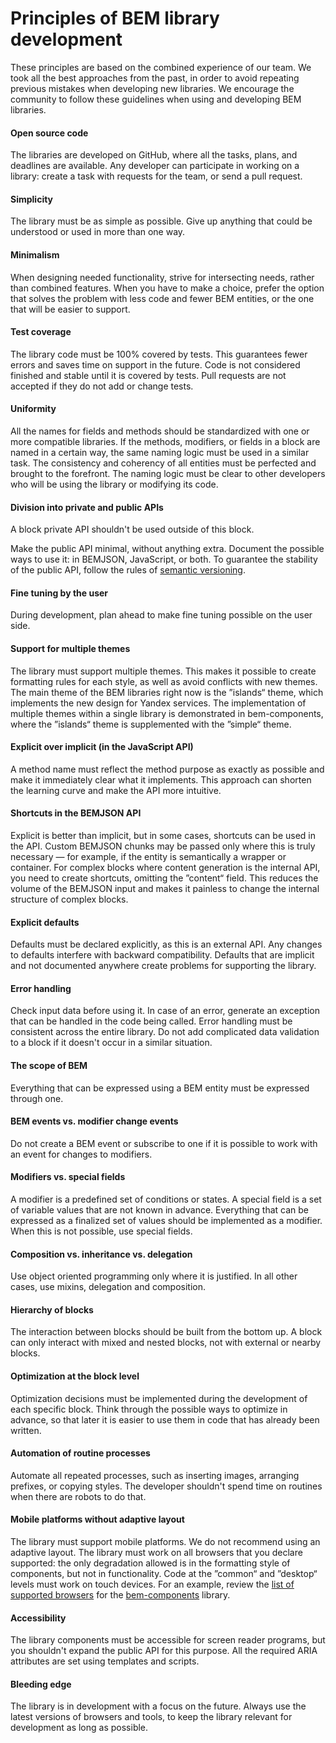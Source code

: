 # Principles of BEM library development

These principles are based on the combined experience of our team. We took all the best approaches from the past, in order to avoid repeating previous mistakes when developing new libraries. We encourage the community to follow these guidelines when using and developing BEM libraries.

#### Open source code

The libraries are developed on GitHub, where all the tasks, plans, and deadlines are available. Any developer can participate in working on a library: create a task with requests for the team, or send a pull request.

#### Simplicity

The library must be as simple as possible. Give up anything that could be understood or used in more than one way.

#### Minimalism

When designing needed functionality, strive for intersecting needs, rather than combined features. When you have to make a choice, prefer the option that solves the problem with less code and fewer BEM entities, or the one that will be easier to support.

#### Test coverage

The library code must be 100% covered by tests. This guarantees fewer errors and saves time on support in the future. Code is not considered finished and stable until it is covered by tests. Pull requests are not accepted if they do not add or change tests.

#### Uniformity

All the names for fields and methods should be standardized with one or more compatible libraries. If the methods, modifiers, or fields in a block are named in a certain way, the same naming logic must be used in a similar task. The consistency and coherency of all entities must be perfected and brought to the forefront. The naming logic must be clear to other developers who will be using the library or modifying its code.

#### Division into private and public APIs

A block private API shouldn't be used outside of this block.

Make the public API minimal, without anything extra. Document the possible ways to use it: in BEMJSON, JavaScript, or both. To guarantee the stability of the public API, follow the rules of [semantic versioning](http://semver.org).

#### Fine tuning by the user

During development, plan ahead to make fine tuning possible on the user side.

#### Support for multiple themes

The library must support multiple themes. This makes it possible to create formatting rules for each style, as well as avoid conflicts with new themes.
The main theme of the BEM libraries right now is the ”islands“ theme, which implements the new design for Yandex services. The implementation of multiple themes within a single library is demonstrated in bem-components, where the ”islands“ theme is supplemented with the ”simple“ theme.

#### Explicit over implicit (in the JavaScript API)

A method name must reflect the method purpose as exactly as possible and make it immediately clear what it implements. This approach can shorten the learning curve and make the API more intuitive.

#### Shortcuts in the BEMJSON API

Explicit is better than implicit, but in some cases, shortcuts can be used in the API. Custom BEMJSON chunks may be passed only where this is truly necessary — for example, if the entity is semantically a wrapper or container. For complex blocks where content generation is the internal API, you need to create shortcuts, omitting the ”content“ field. This reduces the volume of the BEMJSON input and makes it painless to change the internal structure of complex blocks.

#### Explicit defaults

Defaults must be declared explicitly, as this is an external API. Any changes to defaults interfere with backward compatibility. Defaults that are implicit and not documented anywhere create problems for supporting the library.

#### Error handling

Check input data before using it. In case of an error, generate an exception that can be handled in the code being called.
Error handling must be consistent across the entire library. Do not add complicated data validation to a block if it doesn't occur in a similar situation.

#### The scope of BEM

Everything that can be expressed using a BEM entity must be expressed through one.

#### BEM events vs. modifier change events

Do not create a BEM event or subscribe to one if it is possible to work with an event for changes to modifiers.

#### Modifiers vs. special fields

A modifier is a predefined set of conditions or states. A special field is a set of variable values that are not known in advance.
Everything that can be expressed as a finalized set of values should be implemented as a modifier. When this is not possible, use special fields.

#### Composition vs. inheritance vs. delegation

Use object oriented programming only where it is justified. In all other cases, use mixins, delegation and composition.

#### Hierarchy of blocks

The interaction between blocks should be built from the bottom up. A block can only interact with mixed and nested blocks, not with external or nearby blocks.

#### Optimization at the block level

Optimization decisions must be implemented during the development of each specific block. Think through the possible ways to optimize in advance, so that later it is easier to use them in code that has already been written.

#### Automation of routine processes

Automate all repeated processes, such as inserting images, arranging prefixes, or copying styles. The developer shouldn't spend time on routines when there are robots to do that.

#### Mobile platforms without adaptive layout

The library must support mobile platforms. We do not recommend using an adaptive layout. The library must work on all browsers that you declare supported: the only degradation allowed is in the formatting style of components, but not in functionality. Code at the ”common“ and ”desktop“ levels must work on touch devices. For an example, review the [list of supported browsers](https://en.bem.info/libs/bem-components/current/#supported-browsers) for the [bem-components](https://en.bem.info/libs/bem-components/) library.

#### Accessibility

The library components must be accessible for screen reader programs, but you shouldn't expand the public API for this purpose. All the required ARIA attributes are set using templates and scripts.

#### Bleeding edge

The library is in development with a focus on the future. Always use the latest versions of browsers and tools, to keep the library relevant for development as long as possible.
